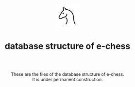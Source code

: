 <p align="center">
  <img src="https://raw.githubusercontent.com/e-chess/artwork/master/echess.png" width=80><br>
</p>
<h1 align="center">database structure of e-chess</h1>
<br>
<br>
<p align="center">
  These are the files of the database structure of e-chess.
  <br>
  It is under permanent construction.
  <br>
</p>
